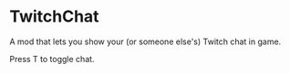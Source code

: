 # TwitchChat

A mod that lets you show your (or someone else's) Twitch chat in game.

Press T to toggle chat. 